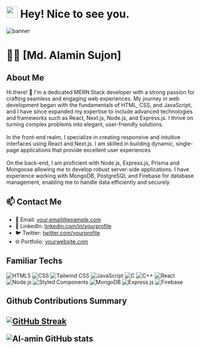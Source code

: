 <h1><img src="https://emojis.slackmojis.com/emojis/images/1531849430/4246/blob-sunglasses.gif?1531849430" width="30"/> Hey! Nice to see you.</h1>

<img alt="banner" src="https://i.ibb.co/09qPK1y/bg.png"/>

# 👨‍💼 [Md. Alamin Sujon]

<h2>About Me</h2>
<p>Hi there! 👋 I'm a dedicated MERN Stack developer with a strong passion for crafting seamless and engaging web experiences. My journey in web development began with the fundamentals of HTML, CSS, and JavaScript, and I have since expanded my expertise to include advanced technologies and frameworks such as React, Next.js, Node.js, and Express.js. I thrive on turning complex problems into elegant, user-friendly solutions. <br/> <br/>
In the front-end realm, I specialize in creating responsive and intuitive interfaces using React and Next.js. I am skilled in building dynamic, single-page applications that provide excellent user experiences <br/> <br/>
	On the back-end, I am proficient with Node.js, Express.js, Prisma and Mongoose allowing me to develop robust server-side applications. I have experience working with MongoDB, PostgreSQL and Firebase for database management, enabling me to handle data efficiently and securely.
	
</p>

## 📫 Contact Me
- 📧 Email: [your.email@example.com](mailto:your.email@example.com)
- 🔗 LinkedIn: [linkedin.com/in/yourprofile](https://linkedin.com/in/yourprofile)
- 🐦 Twitter: [twitter.com/yourprofile](https://twitter.com/yourprofile)
- 🌐 Portfolio: [yourwebsite.com](https://yourwebsite.com)

<h2>Familiar Techs</h2>
<p>
<img alt="HTML5" src="https://img.shields.io/badge/HTML5-E34F26?style=for-the-badge&logo=html5&logoColor=white" />
<img alt="CSS" src="https://img.shields.io/badge/CSS-1572B6?style=for-the-badge&logo=css3&logoColor=white" />
<img alt="Tailwind CSS" src="https://img.shields.io/badge/tailwindcss-0F172A?style=for-the-badge&logo=tailwindcss&logoColor=white" />
<img alt="JavaScript" src="https://img.shields.io/badge/JavaScript-F7DF1C?style=for-the-badge&logo=javascript&logoColor=black" />
<img alt="C" src="https://img.shields.io/badge/C-00599C?style=for-the-badge&logo=c&logoColor=white" />
<img alt="C++" src="https://img.shields.io/badge/C%2B%2B-00599C?style=for-the-badge&logo=c%2B%2B&logoColor=white" />
<img alt="React" src="https://img.shields.io/badge/React-45b8d8?style=for-the-badge&logo=react&logoColor=white" />
<img alt="Node.js" src="https://img.shields.io/badge/Node.js-43853D?style=for-the-badge&logo=nodedotjs&logoColor=white" />
<img alt="Styled Components" src="https://img.shields.io/badge/Styled%20Components-DB7092?style=for-the-badge&logo=styled-components&logoColor=white" />
<img alt="MongoDB" src="https://img.shields.io/badge/MongoDB-13aa52?style=for-the-badge&logo=mongodb&logoColor=white" />
<img alt="Express.js" src="https://img.shields.io/badge/Express.js-000000?style=for-the-badge&logo=express&logoColor=white" />
<img alt="Firebase" src="https://img.shields.io/badge/Firebase-ffca28?style=for-the-badge&logo=firebase&logoColor=black" />
</p>
<h2>Github Contributions Summary<h2/>
<a href="https://git.io/streak-stats"><img src="https://streak-stats.demolab.com?user=Al-amin07&theme=dark" alt="GitHub Streak" /></a>


![Al-amin GitHub stats](https://github-readme-stats.vercel.app/api?username=Al-amin07&show_icons=true&theme=radical)



